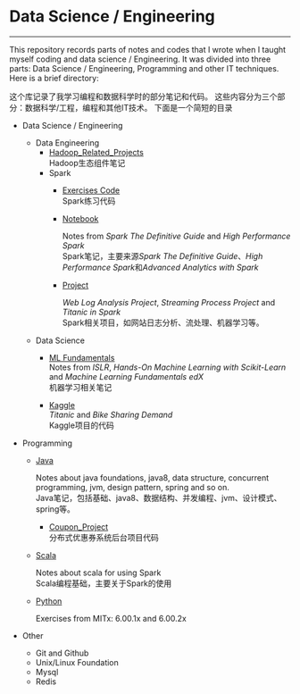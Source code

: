 # Data Science / Engineering 
---
This repository records parts of notes and codes that I wrote when I taught myself coding and data science / Engineering. It was divided into three parts: Data Science / Engineering, Programming and other IT techniques. Here is a brief directory:  

这个库记录了我学习编程和数据科学时的部分笔记和代码。 这些内容分为三个部分：数据科学/工程，编程和其他IT技术。 下面是一个简短的目录

- Data Science / Engineering   

    + Data Engineering
        - [Hadoop_Related_Projects](https://github.com/Flyangz/Data-Science-and-Engineering/blob/master/Data_Science_and_Engineering/Data_Engineering/Hadoop_Related_Projects.md)   
        Hadoop生态组件笔记
        - Spark
           - [Exercises Code](https://github.com/Flyangz/Data-Science-and-Engineering/tree/master/Data_Science_and_Engineering/Data_Engineering/Spark/Exercises_Code)  
             Spark练习代码

           - [Notebook](https://github.com/Flyangz/Data-Science-and-Engineering/tree/master/Data_Science_and_Engineering/Data_Engineering/Spark/Notebook)

             Notes from *Spark The Definitive Guide* and *High Performance Spark*  
             Spark笔记，主要来源*Spark The Definitive Guide*、*High Performance Spark*和*Advanced Analytics with Spark*

           - [Project](https://github.com/Flyangz/Data-Science-and-Engineering/tree/master/Data_Science_and_Engineering/Data_Engineering/Spark/Project)

             *Web Log Analysis Project*, *Streaming Process Project* and *Titanic in Spark*  
             Spark相关项目，如网站日志分析、流处理、机器学习等。

    - Data Science
        - [ML Fundamentals](https://github.com/Flyangz/Data-Science-and-Engineering/tree/master/Data_Science_and_Engineering/Data_Science/Machine_Learning_Fundamentals)  
        Notes from *ISLR*, *Hands-On Machine Learning with Scikit-Learn* and *Machine Learning Fundamentals edX*  
        机器学习相关笔记
           
        - [Kaggle](https://github.com/Flyangz/Data-Science-and-Engineering/tree/master/Data_Science_and_Engineering/Data_Science/Kaggle)  
        *Titanic* and *Bike Sharing Demand*  
        Kaggle项目的代码


- Programming

    - [Java](https://github.com/Flyangz/Data-Science-and-Engineering/tree/master/Programming/Java)

        Notes about java foundations, java8, data structure, concurrent programming, jvm, design pattern, spring and so on.  
        Java笔记，包括基础、java8、数据结构、并发编程、jvm、设计模式、spring等。

        - [Coupon_Project](https://github.com/Flyangz/Data-Science-and-Engineering/tree/master/Programming/Java/Coupon_Project)  
        分布式优惠券系统后台项目代码

    - [Scala](https://github.com/Flyangz/Data-Science-and-Engineering/tree/master/Programming/Scala)

        Notes about scala for using Spark  
        Scala编程基础，主要关于Spark的使用  
    - [Python](https://github.com/Flyangz/Data-Science-and-Engineering/tree/master/Programming/Python)

        Exercises from MITx: 6.00.1x and 6.00.2x

- Other  
    - Git and Github  
    - Unix/Linux Foundation  
    - Mysql
    - Redis
